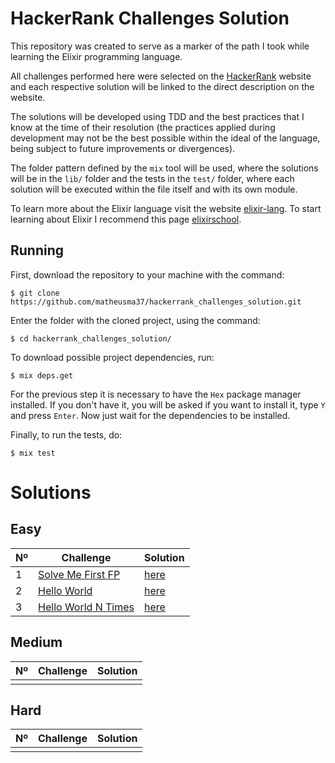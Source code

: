 # HackerRank Challenges Solution

This repository was created to serve as a marker of the path I took while learning the Elixir programming language.

All challenges performed here were selected on the [HackerRank](https://www.hackerrank.com) website and each respective solution will be linked to the direct description on the website.

The solutions will be developed using TDD and the best practices that I know at the time of their resolution (the practices applied during development may not be the best possible within the ideal of the language, being subject to future improvements or divergences).

The folder pattern defined by the `mix` tool will be used, where the solutions will be in the `lib/` folder and the tests in the `test/` folder, where each solution will be executed within the file itself and with its own module.

To learn more about the Elixir language visit the website [elixir-lang](https://elixir-lang.org/). To start learning about Elixir I recommend this page [elixirschool](https://elixirschool.com/).

## Running

First, download the repository to your machine with the command:
```
$ git clone https://github.com/matheusma37/hackerrank_challenges_solution.git
```

Enter the folder with the cloned project, using the command:
```
$ cd hackerrank_challenges_solution/
```

To download possible project dependencies, run:
```
$ mix deps.get
```

For the previous step it is necessary to have the `Hex` package manager installed. If you don't have it, you will be asked if you want to install it, type `Y` and press `Enter`. Now just wait for the dependencies to be installed.

Finally, to run the tests, do:
```
$ mix test
```

# Solutions

## Easy

<table>
  <thead>
    <tr>
      <th>
        Nº
      </th>
      <th>
        Challenge
      </th>
      <th>
        Solution
      </th>
    </tr>
  </thead>
  <tbody>
    <tr>
      <td>1</td>
      <td>
        <a href="https://www.hackerrank.com/challenges/fp-solve-me-first/problem">
          Solve Me First FP
        </a>
      </td>
      <td>
        <a href="/lib/solve_me_first_fp.ex">
          here
        </a>
      </td>
    </tr>
    <tr>
      <td>2</td>
      <td>
        <a href="https://www.hackerrank.com/challenges/fp-hello-world/problem">
          Hello World
        </a>
      </td>
      <td>
        <a href="/lib/hello_world.ex">
          here
        </a>
      </td>
    </tr>
    <tr>
      <td>3</td>
      <td>
        <a href="https://www.hackerrank.com/challenges/fp-hello-world-n-times/problem">
          Hello World N Times
        </a>
      </td>
      <td>
        <a href="/lib/hello_world_n_times.ex">
          here
        </a>
      </td>
    </tr>
  </tbody>
</table>

## Medium

<table>
  <thead>
    <tr>
      <th>
        Nº
      </th>
      <th>
        Challenge
      </th>
      <th>
        Solution
      </th>
    </tr>
  </thead>
  <tbody>
    <tr>
      <td></td>
      <td></td>
      <td></td>
    </tr>
  </tbody>
</table>

## Hard

<table>
  <thead>
    <tr>
      <th>
        Nº
      </th>
      <th>
        Challenge
      </th>
      <th>
        Solution
      </th>
    </tr>
  </thead>
  <tbody>
    <tr>
      <td></td>
      <td></td>
      <td></td>
    </tr>
  </tbody>
</table>
